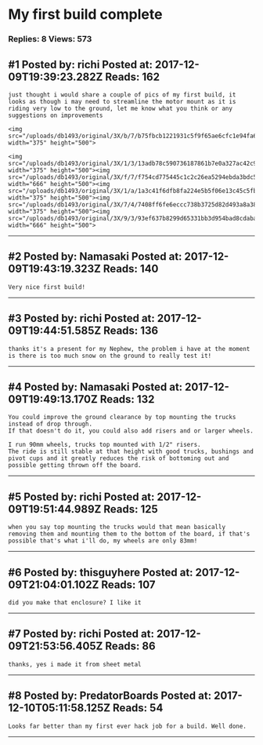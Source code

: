# My first build complete

### Replies: 8 Views: 573

## \#1 Posted by: richi Posted at: 2017-12-09T19:39:23.282Z Reads: 162

```
just thought i would share a couple of pics of my first build, it looks as though i may need to streamline the motor mount as it is riding very low to the ground, let me know what you think or any suggestions on improvements

<img src="/uploads/db1493/original/3X/b/7/b75fbcb1221931c5f9f65ae6cfc1e94fa6f3d904.JPG" width="375" height="500">

<img src="/uploads/db1493/original/3X/1/3/13adb78c590736187861b7e0a327ac42c95afca1.JPG" width="375" height="500"><img src="/uploads/db1493/original/3X/f/7/f754cd775445c1c2c26ea5294ebda3bdc56b3b19.JPG" width="666" height="500"><img src="/uploads/db1493/original/3X/1/a/1a3c41f6dfb8fa224e5b5f06e13c45c5fbef4a7b.JPG" width="375" height="500"><img src="/uploads/db1493/original/3X/7/4/7408ff6fe6eccc738b3725d82d493a8a380118c9.JPG" width="375" height="500"><img src="/uploads/db1493/original/3X/9/3/93ef637b8299d65331bb3d954bad8cdaba4267d9.JPG" width="666" height="500">
```

---
## \#2 Posted by: Namasaki Posted at: 2017-12-09T19:43:19.323Z Reads: 140

```
Very nice first build!
```

---
## \#3 Posted by: richi Posted at: 2017-12-09T19:44:51.585Z Reads: 136

```
thanks it's a present for my Nephew, the problem i have at the moment is there is too much snow on the ground to really test it!
```

---
## \#4 Posted by: Namasaki Posted at: 2017-12-09T19:49:13.170Z Reads: 132

```
You could improve the ground clearance by top mounting the trucks instead of drop through.
If that doesn't do it, you could also add risers and or larger wheels.

I run 90mm wheels, trucks top mounted with 1/2" risers.
The ride is still stable at that height with good trucks, bushings and pivot cups and it greatly reduces the risk of bottoming out and possible getting thrown off the board.
```

---
## \#5 Posted by: richi Posted at: 2017-12-09T19:51:44.989Z Reads: 125

```
when you say top mounting the trucks would that mean basically removing them and mounting them to the bottom of the board, if that's possible that's what i'll do, my wheels are only 83mm!
```

---
## \#6 Posted by: thisguyhere Posted at: 2017-12-09T21:04:01.102Z Reads: 107

```
did you make that enclosure? I like it
```

---
## \#7 Posted by: richi Posted at: 2017-12-09T21:53:56.405Z Reads: 86

```
thanks, yes i made it from sheet metal
```

---
## \#8 Posted by: PredatorBoards Posted at: 2017-12-10T05:11:58.125Z Reads: 54

```
Looks far better than my first ever hack job for a build. Well done.
```

---
